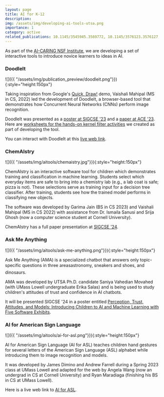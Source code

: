 ```yaml
---
layout: page
title: AI for K-12
description: 
img: /assets/img/developing-ai-tools-utsa.png
importance: 1
category: active
related_publications: 10.1145/3545945.3569772, 10.1145/3576123.3576127, Touretzky_Gardner-McCune_Martin_Seehorn_2019, 10.1145/3544549.3573808
---
```


As part of the [AI-CARING NSF Institute](https://ai-caring.org), we
are developing a set of interactive tools to introduce novice
learners to ideas in AI.

### DoodleIt


![]({{
 "/assets/img/publication_preview/doodleit.png"}}){:style="height:150px"}

Taking inspiration from Google's [Quick,
Draw!](https://quickdraw.withgoogle.com/) demo, Vaishali Mahipal (MS
in CS, 2022) led the development of
DoodleIt, a browser-based tool that
demonstrates how Concurrent Neural Networks (CNNs) perform image
recognition.

DoodleIt was presented as a [poster at SIGCSE
'23](https://docs.google.com/presentation/d/14X3tlSGPwgSf_RMmYygnPqCjGEXMvyPY/present)
and a [paper at ACE '23](/assets/pdf/3576123.3576127.pdf).  Here are
[worksheets for the hands-on kernel filter
activities](https://drive.google.com/drive/folders/1B0SiX3ol50j0p_C1AdLlewe_aHqUSyNK)
we created as part of developing the tool.

You can interact with DoodleIt at this [live web
link](https://tinyurl.com/mydoodleit).

### ChemAIstry

![]({{
 "/assets/img/aitools/chemaistry.jpg"}}){:style="height:150px"}

ChemAIstry is an interactive software tool for children which
demonstrates training and classification in machine learning. Students
select which everyday items are safe to bring into a chemistry lab
(e.g., a lab coat is safe; pizza is not). These selections serve as
training input for a decision tree classifier. After training,
students see how the trained model performs in classifying new
objects.

The software was developed by Garima Jain (BS in CS 2023) and Vaishali
Mahipal (MS in CS 2022) with assistance from Dr. Ismaila Sanusi and
Srija Ghosh (now a computer science student at Cornell University).

ChemAIstry has a full paper presentation at [SIGCSE '24](https://sigcse2024.sigcse.org/details/sigcse-ts-2024-Papers-1/181/ChemAIstry-A-Novel-Software-Tool-for-Teaching-Model-Training-in-K-8-Education).

### Ask Me Anything

![]({{
 "/assets/img/aitools/ask-me-anything.png"}}){:style="height:150px"}

Ask Me Anything (AMA) is a specialized chatbot that answers only
topic-specific questions in three areas&#151;astronomy, sneakers and shoes,
and dinosaurs.

AMA was developed by UTSA Ph.D. candidate Saniya Vahedian Movahed
(with UMass Lowell undergraduate Erika Salas) and is being used to
study children's attitudes of trust and confidence in AI chatbots.

It will be presented SIGCSE '24 in a poster entitled [Perception,
Trust, Attitudes, and Models: Introducing Children to AI and Machine Learning with Five Software Exhibits](https://sigcse2024.sigcse.org/track/sigcse-ts-2024-posters#program).


### AI for American Sign Language

![]({{
 "/assets/img/aitools/ai-for-asl.png"}}){:style="height:150px"}

AI for American Sign Language (AI for ASL) teaches children hand
gestures for several letters of the American Sign Language (ASL)
alphabet while introducing them to image recognition and models.

It was developed by James Dimino and Andrew Farrell during a Spring
2023 class at UMass Lowell and adapted for the web by Angela Wang (now
an undergrad in CS at Cornell University) and Ryan Maradiaga
(finishing his BS in CS at UMass Lowell).

Here is a live web link to [AI for
ASL](https://engaging-computing.github.io/AI-for-ASL/SignInterpreter/src/). 


